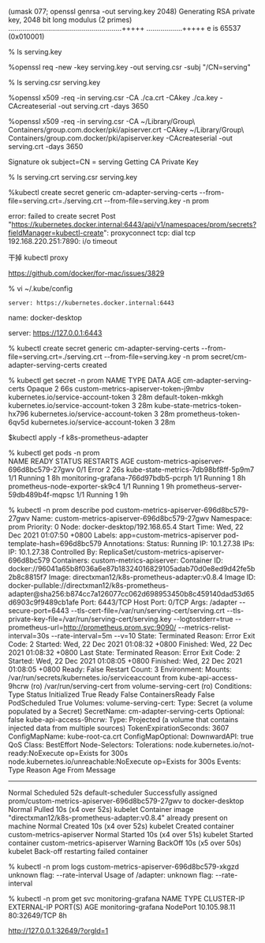  (umask 077; openssl genrsa -out serving.key 2048)
 Generating RSA private key, 2048 bit long modulus (2 primes)
.........................................................+++++
..................+++++
e is 65537 (0x010001)

% ls
serving.key

%openssl req -new -key serving.key -out serving.csr -subj "/CN=serving"

% ls
serving.csr     serving.key


%openssl x509 -req -in serving.csr -CA ./ca.crt -CAkey ./ca.key -CAcreateserial -out serving.crt -days 3650


%openssl x509 -req -in  serving.csr -CA ~/Library/Group\ Containers/group.com.docker/pki/apiserver.crt  -CAkey ~/Library/Group\ Containers/group.com.docker/pki/apiserver.key -CAcreateserial -out serving.crt -days 3650

Signature ok
subject=CN = serving
Getting CA Private Key

 % ls
serving.crt     serving.csr     serving.key

%kubectl create secret generic cm-adapter-serving-certs --from-file=serving.crt=./serving.crt --from-file=serving.key -n prom

error: failed to create secret Post "https://kubernetes.docker.internal:6443/api/v1/namespaces/prom/secrets?fieldManager=kubectl-create": proxyconnect tcp: dial tcp 192.168.220.251:7890: i/o timeout

干掉 kubectl proxy


https://github.com/docker/for-mac/issues/3829


% vi ~/.kube/config


    server: https://kubernetes.docker.internal:6443
  name: docker-desktop

  server: https://127.0.0.1:6443


% kubectl create secret generic cm-adapter-serving-certs --from-file=serving.crt=./serving.crt --from-file=serving.key -n prom
secret/cm-adapter-serving-certs created


 % kubectl get secret -n prom
NAME                                   TYPE                                  DATA   AGE
cm-adapter-serving-certs               Opaque                                2      66s
custom-metrics-apiserver-token-j9mbv   kubernetes.io/service-account-token   3      28m
default-token-mkkgh                    kubernetes.io/service-account-token   3      28m
kube-state-metrics-token-hx796         kubernetes.io/service-account-token   3      28m
prometheus-token-6qv5d                 kubernetes.io/service-account-token   3      28m


 $kubectl apply -f k8s-prometheus-adapter 

 % kubectl get pods -n prom  
NAME                                        READY   STATUS    RESTARTS   AGE
custom-metrics-apiserver-696d8bc579-27gwv   0/1     Error     2          26s
kube-state-metrics-7db98bf8ff-5p9m7         1/1     Running   1          8h
monitoring-grafana-766d97bdb5-pcrph         1/1     Running   1          8h
prometheus-node-exporter-sk9c4              1/1     Running   1          9h
prometheus-server-59db489b4f-mqpsc          1/1     Running   1          9h


 % kubectl  -n prom describe pod custom-metrics-apiserver-696d8bc579-27gwv
Name:         custom-metrics-apiserver-696d8bc579-27gwv
Namespace:    prom
Priority:     0
Node:         docker-desktop/192.168.65.4
Start Time:   Wed, 22 Dec 2021 01:07:50 +0800
Labels:       app=custom-metrics-apiserver
              pod-template-hash=696d8bc579
Annotations:  <none>
Status:       Running
IP:           10.1.27.38
IPs:
  IP:           10.1.27.38
Controlled By:  ReplicaSet/custom-metrics-apiserver-696d8bc579
Containers:
  custom-metrics-apiserver:
    Container ID:  docker://96041a65b8f036a6e87b18324016829105adab70d0e8ed9d42fe5b2b8c8815f7
    Image:         directxman12/k8s-prometheus-adapter:v0.8.4
    Image ID:      docker-pullable://directxman12/k8s-prometheus-adapter@sha256:b874cc7a126077cc062d698953450b8c459140dad53d65d6903c9f9489cb1afe
    Port:          6443/TCP
    Host Port:     0/TCP
    Args:
      /adapter
      --secure-port=6443
      --tls-cert-file=/var/run/serving-cert/serving.crt
      --tls-private-key-file=/var/run/serving-cert/serving.key
      --logtostderr=true
      --prometheus-url=http://prometheus.prom.svc:9090/
      --metrics-relist-interval=30s
      --rate-interval=5m
      --v=10
    State:          Terminated
      Reason:       Error
      Exit Code:    2
      Started:      Wed, 22 Dec 2021 01:08:32 +0800
      Finished:     Wed, 22 Dec 2021 01:08:32 +0800
    Last State:     Terminated
      Reason:       Error
      Exit Code:    2
      Started:      Wed, 22 Dec 2021 01:08:05 +0800
      Finished:     Wed, 22 Dec 2021 01:08:05 +0800
    Ready:          False
    Restart Count:  3
    Environment:    <none>
    Mounts:
      /var/run/secrets/kubernetes.io/serviceaccount from kube-api-access-9hcrw (ro)
      /var/run/serving-cert from volume-serving-cert (ro)
Conditions:
  Type              Status
  Initialized       True 
  Ready             False 
  ContainersReady   False 
  PodScheduled      True 
Volumes:
  volume-serving-cert:
    Type:        Secret (a volume populated by a Secret)
    SecretName:  cm-adapter-serving-certs
    Optional:    false
  kube-api-access-9hcrw:
    Type:                    Projected (a volume that contains injected data from multiple sources)
    TokenExpirationSeconds:  3607
    ConfigMapName:           kube-root-ca.crt
    ConfigMapOptional:       <nil>
    DownwardAPI:             true
QoS Class:                   BestEffort
Node-Selectors:              <none>
Tolerations:                 node.kubernetes.io/not-ready:NoExecute op=Exists for 300s
                             node.kubernetes.io/unreachable:NoExecute op=Exists for 300s
Events:
  Type     Reason     Age                From               Message
  ----     ------     ----               ----               -------
  Normal   Scheduled  52s                default-scheduler  Successfully assigned prom/custom-metrics-apiserver-696d8bc579-27gwv to docker-desktop
  Normal   Pulled     10s (x4 over 52s)  kubelet            Container image "directxman12/k8s-prometheus-adapter:v0.8.4" already present on machine
  Normal   Created    10s (x4 over 52s)  kubelet            Created container custom-metrics-apiserver
  Normal   Started    10s (x4 over 51s)  kubelet            Started container custom-metrics-apiserver
  Warning  BackOff    10s (x5 over 50s)  kubelet            Back-off restarting failed container

 % kubectl -n prom logs custom-metrics-apiserver-696d8bc579-xkgzd 
unknown flag: --rate-interval
Usage of /adapter:
unknown flag: --rate-interval


% kubectl -n prom get svc monitoring-grafana
NAME                 TYPE       CLUSTER-IP     EXTERNAL-IP   PORT(S)        AGE
monitoring-grafana   NodePort   10.105.98.11   <none>        80:32649/TCP   8h


http://127.0.0.1:32649/?orgId=1